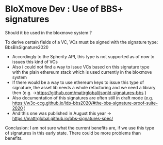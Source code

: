 # BloXmove Dev : Use of BBS+ signatures
Should it be used in the bloxmove system ?

To derive certain fields of a VC, VCs must be signed with the signature type: BbsBlsSignature2020

- Accordingly to the Spherity API, this type is not supported as of now to issues this kind of VCs
- Also i could not find a way to issue VCs based on this signature type with the plain ethereum stack which is used currently in the bloxmove system
- If there would be a way to use ethereum keys to issue this type of signature, the asset lib needs a whole refactoring and we need a library then (e.g. →https://github.com/mattrglobal/jsonld-signatures-bbs )
- Also documentation of this signatures are often still in draft mode (e.g. https://w3c-ccg.github.io/ldp-bbs2020/#the-bbs-signature-proof-suite-2020 )
- And this one was published in August this year → https://mattrglobal.github.io/bbs-signatures-spec/

Conclusion:
I am not sure what the current benefits are, if we use this type of signatures in this early state.
There could be more problems than benefits.
